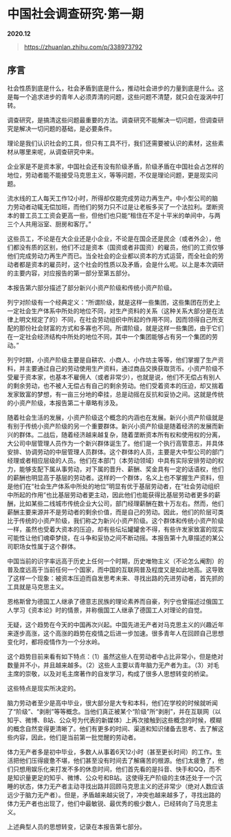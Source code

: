 # 中国社会调查研究·第一期

**2020.12**

> https://zhuanlan.zhihu.com/p/338973792

## 序言

社会性质到底是什么，社会矛盾到底是什么，推动社会进步的力量到底是什么。这是每一个追求进步的青年人必须弄清的问题，这些问题不清楚，就只会在漩涡中打转。

调查研究，是搞清这些问题最重要的方法。调查研究不能解决一切问题，但调查研究是解决一切问题的基础，是必要条件。

理论是我们认识社会的工具，但只有工具不行，我们还需要被认识的素材，这些素材从哪里来呢，从调查研究中来。

企业家是不是资本家，中国社会还有没有阶级矛盾，阶级矛盾在中国社会占怎样的地位，劳动者能不能接受马克思主义，等等问题，不仅是理论问题，更是现实问题。

流水线的工人每天工作12小时，所得却仅能完成劳动力再生产。中小型公司的脑力劳动者动辄无偿加班，而他们的努力只不过是让老板多买了一个法拉利。垄断资本的普工员工工资会更高一些，但他们也只能“租住在不足十平米的单间中，与两三个人共用浴室、厨房和客厅。”

这些员工，不论是在大企业还是小企业，不论是在国企还是民企（或者外企），他们都没有质的区别，他们不过是资本（国资或者非国资）的雇员，他们的工资仅够他们完成劳动力再生产而已。当全社会的企业都以资本的方式运营，而全社会的劳动者都是资本的雇员时，这个社会的性质以及矛盾，会是什么呢。以上是本次调研的主要内容，对应报告的第一部分至第五部分。

本报告第六部分描述了部分新兴小资产阶级和传统小资产阶级。

列宁对阶级有一个经典定义：“所谓阶级，就是这样一些集团，这些集团在历史上一定社会生产体系中所处的地位不同，对生产资料的关系（这种关系大部分是在法律上明文规定了的）不同，在社会劳动组织中所起的作用不同，因而领得自己所支配的那份社会财富的方式和多寡也不同。所谓阶级，就是这样一些集团，由于它们在一定社会经济结构中所处的地位不同，其中一个集团能够占有另一个集团的劳动。”

列宁时期，小资产阶级主要是自耕农、小商人、小作坊主等等，他们掌握了生产资料，并主要通过自己的劳动使用生产资料，通过商品交换获取货币。小资产阶级不受雇于资本家，也基本不雇佣人（或者非常少），也就是说，他们不无偿占有别人的剩余劳动，也不被人无偿占有自己的剩余劳动。他们受着资本的压迫，却又揣着发家致富的梦想，有一亩三分地的牵挂，总是动摇在反抗和妥协之间。这就是传统的小资产阶级，本报告第二十章略有涉及。

随着社会生活的发展，小资产阶级这个概念的内涵也在发展。新兴小资产阶级就是有别于传统小资产阶级的另一个重要群体。新兴小资产阶级是随着经济的发展而新兴的群体。二战后，随着经济越来越复杂，随着垄断资本所有权和使用权的分离，大公司中层管理人员作为一个新兴群体诞生了。他们是一个执行高管意志，并具体安排、协调劳动的中层管理人员群体。这个群体的人员，主要是大中型公司的部门经理或者相应层级的人员。他们在本部门（本劳动领域）中具有实际安排劳动的权力，能够支配下属从事劳动，对下属的晋升、薪酬、奖金具有一定的话语权，他们的薪酬也明显高于基层的劳动者。这样的一个群体，名义上也不掌握生产资料，但是他们在“社会生产体系中所处的地位”明显有优于基层劳动者，在“社会劳动组织中所起的作用”也比基层劳动者更主动，因此他们也能获得比基层劳动者更多的薪酬，比如某些二线城市传统企业大公司，部门经理薪酬在数十万左右。然而，他们薪酬主要来源并不是劳动者的剩余价值，而是自己的劳动。因此，他们的阶层可类比于传统的小资产阶级，我们称之为新兴小资产阶级。这个群体和传统小资产阶级一样，虽然也受着大资本的压迫，却有些坛坛罐罐舍不得，有些许发家致富的现实可能性让他们魂牵梦绕，在斗争和妥协之间不断动摇。本报告第十九章描述的某公司职场女性属于这个群体。

中国当前的识字率远高于历史上任何一个时期，历史唯物主义（不论怎么阉割）的普及度远高于当前任何一个国家，而中国的互联网普及程度又是如此地高。这导致了这样一个现象：被资本压迫而自发思考未来、寻找出路的先进劳动者，首先抓的工具就是马克思主义。

恩格斯曾为德国工人继承了德意志民族的理论素养而自豪，列宁也曾描述过俄国工人学习《资本论》时的情景，并称俄国工人继承了德国工人对理论的自觉。

无疑，这个趋势在今天的中国再次兴起。中国先进无产者对马克思主义的兴趣近年来逐步高涨，这个高涨的趋势在疫情之后进一步加速。很多青年人在回顾自己思想变化时，都将疫情作为一个分水岭。

这个趋势目前来看有如下特点：（1）虽然这些人在劳动者中占比非常小，但是绝对数量并不小，并且越来越多。（2）这些人主要以青年脑力无产者为主。（3）对毛主席的崇敬，以及对毛主席著作的自发学习，构成了很多人思想转变的桥梁。

这些特点是现实所决定的。

脑力劳动者至少是高中毕业，很大部分是大专和本科，他们在学校的时候就听闻了“阶级”、“剥削”等等概念。当他们真正被某个“阶级”所“剥削”，并在互联网（以知乎、微博、B站、公众号为代表的新媒体）上再次接触到这些概念的时候，模糊的概念自然变得更清晰了。他们有更多的时间、渠道和知识储备去思考、去了解这些内容，因此，他们是当前第一批觉醒的劳动者。

体力无产者多是初中毕业，多数人从事着6天12小时（甚至更长时间）的工作。生活把他们压得疲惫不堪，他们甚至没有时间去了解痛苦的根源。他们太疲惫了，他们只想用娱乐化来打发不多的休息时间，他们首先看的是抖音、快手和QQ，而不是知识量更足的知乎、微博、公众号和B站。这使得无产阶级的主体还处于一个沉睡的状态，体力无产者主动寻找出路并回顾马克思主义的还非常少（绝对人数应该远少于脑力无产者）。但是，矛盾越来越尖锐了，冲突也越来越多了，寻找出路的体力无产者也出现了，他们中最敏锐、最优秀的极少数人，已经转向了马克思主义。

上述典型人员的思想转变，记录在本报告第七部分。
